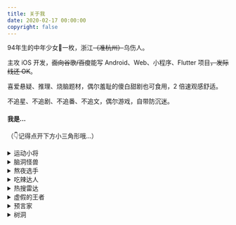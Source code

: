 ```yaml
---
title: 关于我
date: 2020-02-17 00:00:00
copyright: false
---
```


94年生的中年少女👧一枚，浙江~~（准杭州）~~乌伤人。

主攻 iOS 开发，~~面向谷歌/百度~~能写 Android、Web、小程序、Flutter 项目~~，发际线还 OK~~。

喜爱悬疑、推理、烧脑题材，偶尔羞耻的傻白甜剧也可食用，2 倍速观感舒适。

不追星、不追剧、不追番、不追文，偶尔游戏，自带防沉迷。

#### 我是...

（👇记得点开下方小三角形哦...）

<details>
  <summary>运动小将</summary>
  ```
  🌟 大学期间蝉联全学院女生体质健康测试分数第一
  🏃 女子800m 跑中考成绩 2'40
  🏆 小学跳远全镇冠军 
  ```
</details>

<details>
  <summary>脑洞怪兽</summary>
  ```
  💡 脑袋中常爆发特别的灵感
  🎨 不是好看的皮囊，却是有趣的灵魂
  ```
</details>

<details>
  <summary>熬夜选手</summary>
  ```
  🌝 参加美赛建模曾四天四夜不睡觉
  👸 入夜，头脑清醒、文思泉涌、茅塞顿开...
  ```
</details>

<details>
  <summary>吃辣达人</summary>
  ```
  🌶️ 可以直接嚼辣椒
  🍲 钟情麻辣香锅、四川重庆火锅
  ```
</details>

<details>
  <summary>热搜雷达</summary>
  ```
  🏂 掌握实时热点和八卦信息
  👻 能接梗
  ```
</details>

<details>
  <summary>虚假的王者</summary>
  ```
  🎮 了解 KPL 各大战队选手英雄池和 BP 风格
  👀 意识流选手，嘴上王者
  ```
</details>

<details>
  <summary>预言家</summary>
  ```
  🥛 鲜奶，能够无预兆地预测到未来发生的事
  🎰 只要不参与下注，预测比赛胜负正确率奇高无比
  🚗 不依赖导航，靠第六感找目的地能力满分
  ```
</details>

<details>
  <summary>树洞</summary>
  ```
  👭 朋友们负能量的消除者
  🐌 会迟到但不会失约的小伙伴
  ```
</details>